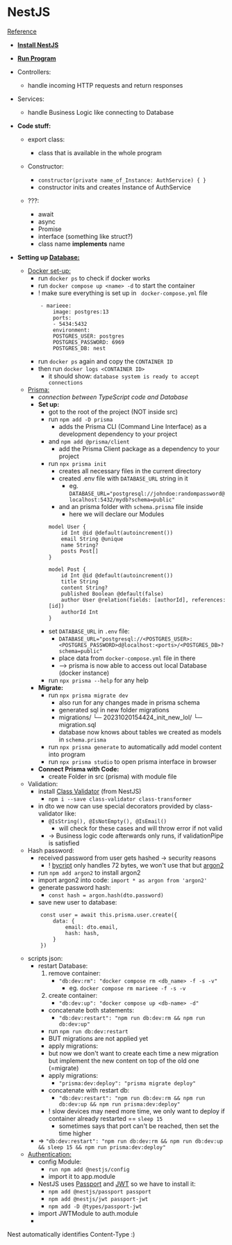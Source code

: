 
# NestJS   
[Reference](https://docs.nestjs.com/first-steps)

- **[Install NestJS](Installation.md)**
- **[Run Program](Run_Program.md)**

- Controllers:
	- handle incoming HTTP requests and return responses
-  Services:
	- handle Business Logic like connecting to Database



- **Code stuff:**
	- export class:
		-  class that is available in the whole program

	- Constructor:
		- ```constructor(private name_of_Instance: AuthService) { }```
		- constructor inits and creates Instance of AuthService

	- ???:
		- await
		- async
		- Promise
		- interface (something like struct?)
		- class name **implements** name

- **Setting up [Database:](https://www.postgresql.org/)**
	- [Docker set-up:](https://docs.docker.com/compose/gettingstarted/)
		- run ```docker ps``` to check if docker works
		- run ```docker compose up <name> -d``` to start the container
		- ! make sure everything is set up in ``` docker-compose.yml```  file
		``` 
			- marieee:  
				image: postgres:13  
				ports:  
				- 5434:5432  
				environment:  
				POSTGRES_USER: postgres  
				POSTGRES_PASSWORD: 6969  
				POSTGRES_DB: nest
		``` 
		- run ```docker ps``` again and copy the ```CONTAINER ID```
		- then run ```docker logs <CONTAINER ID>```
			- it should show: ```database system is ready to accept connections```
	- [Prisma:](https://www.prisma.io/)
		- *connection between TypeScript code and Database*
		- **Set up:**
			- got to the root of the project (NOT inside src)
			- run ```npm add -D prisma```
				- adds the Prisma CLI (Command Line Interface) as a development dependency to your project
			- and ```npm add @prisma/client```
				- add the Prisma Client package as a dependency to your project
			- run ```npx prisma init```
				- creates all necessary files in the current directory
				- created .env file with ```DATABASE_URL``` string in it
					- eg. ```DATABASE_URL="postgresql://johndoe:randompassword@localhost:5432/mydb?schema=public"```
				- and an prisma folder with ```schema.prisma``` file inside
					- here we will declare our Modules
				```
				model User {
					id Int @id @default(autoincrement())
					email String @unique
					name String?
					posts Post[]
				}
				
				model Post {
					id Int @id @default(autoincrement())
					title String
					content String?
					published Boolean @default(false)
					author User @relation(fields: [authorId], references: [id])
					authorId Int
				}
				```
			- set ```DATABASE_URL``` in ```.env``` file:
				- ```DATABASE_URL="postgresql://<POSTGRES_USER>:<POSTGRES_PASSWORD>d@localhost:<ports>/<POSTGRES_DB>?schema=public"```
				- place data from ```docker-compose.yml``` file in there
				- --> prisma is now able to access out local Database (docker instance)
			- run ```npx prisma --help``` for any help
		- **Migrate:**
			- run ```npx prisma migrate dev```
				- also run for any changes made in prisma schema
				- generated sql in new folder migrations
				- migrations/
				  └─ 20231020154424_init_new_lol/
					    └─ migration.sql
				- database now knows about tables we created as models in ```schema.prisma```
			- run ```npx prisma generate``` to automatically add model content into program
			- run ```npx prisma studio``` to open prisma interface in browser
		- **Connect Prisma with Code:**
			- create Folder in src (prisma) with module file
	- Validation:
		- install [Class Validator](https://docs.nestjs.com/techniques/validation) (from NestJS)
			- ```npm i --save class-validator class-transformer```
		- in dto we now can use special decorators provided by class-validator like:
			- ```@IsString(), @IsNotEmpty(), @IsEmail()```
				- will check for these cases and will throw error if not valid
			- -> Business logic code afterwards only runs, if validationPipe is satisfied
	- Hash password:
		- received password from user gets hashed -> security reasons
			- ! [bycript](https://www.npmjs.com/package/bcrypt) only handles 72 bytes, we won't use that but [argon2](https://argon2.online/)
		- run ```npm add argon2``` to install argon2
		- import argon2 into code:  ```import * as argon from 'argon2'```
		- generate password hash:
			- ```const hash = argon.hash(dto.password)```
		- save new user to database:
		```
			const user = await this.prisma.user.create({  
				data: {  
					email: dto.email,  
					hash: hash,  
				}  
			})
		```
	- scripts json:
		- restart Database:
			1. remove container:
				- ```"db:dev:rm": "docker compose rm <db_name> -f -s -v"```
					- eg. ```docker compose rm marieee -f -s -v```
			2. create container:
				- ```"db:dev:up": "docker compose up <db-name> -d"```
			- concatenate both statements:
				- ```"db:dev:restart": "npm run db:dev:rm && npm run db:dev:up"```
			- run ```npm run db:dev:restart```
			- BUT migrations are not applied yet
			- apply migrations:
			- but now we don't want to create each time a new migration but implement the new content on top of the old one (=migrate)
			- apply migrations:
				- ```"prisma:dev:deploy": "prisma migrate deploy"```
			- concatenate with restart db:
				- ```"db:dev:restart": "npm run db:dev:rm && npm run db:dev:up && npm run prisma:dev:deploy"```
			- ! slow devices may need more time, we only want to deploy if container already restarted == ```sleep 15```
				- sometimes says that port can't be reached, then set the time higher
		- => ```"db:dev:restart": "npm run db:dev:rm && npm run db:dev:up && sleep 15 && npm run prisma:dev:deploy"```
	- [Authentication:](https://docs.nestjs.com/security/authentication)
		-  config Module:
			- ```run npm add @nestjs/config```
			-  import it to app.module
		- NestJS uses [Passport](https://www.passportjs.org/)  and [JWT](https://jwt.io/) so we have to install it:
			- ```npm add @nestjs/passport passport```
			- ```npm add @nestjs/jwt passport-jwt```
			- ```npm add -D @types/passport-jwt```
		- import JWTModule to auth.module
		- 








Nest automatically identifies Content-Type :)

